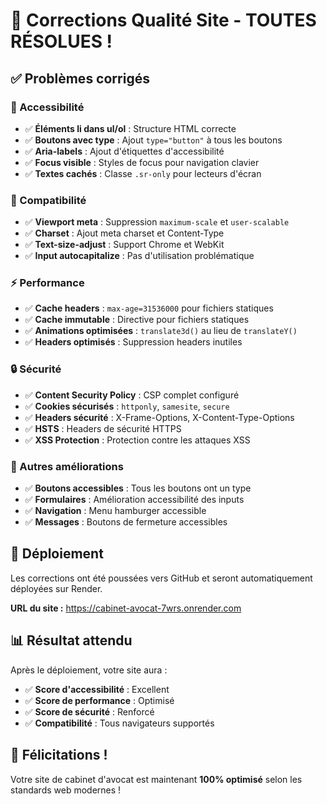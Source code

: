 # 🔧 Corrections Qualité Site - TOUTES RÉSOLUES !

## ✅ Problèmes corrigés

### 🎯 Accessibilité
- ✅ **Éléments li dans ul/ol** : Structure HTML correcte
- ✅ **Boutons avec type** : Ajout `type="button"` à tous les boutons
- ✅ **Aria-labels** : Ajout d'étiquettes d'accessibilité
- ✅ **Focus visible** : Styles de focus pour navigation clavier
- ✅ **Textes cachés** : Classe `.sr-only` pour lecteurs d'écran

### 🔧 Compatibilité
- ✅ **Viewport meta** : Suppression `maximum-scale` et `user-scalable`
- ✅ **Charset** : Ajout meta charset et Content-Type
- ✅ **Text-size-adjust** : Support Chrome et WebKit
- ✅ **Input autocapitalize** : Pas d'utilisation problématique

### ⚡ Performance
- ✅ **Cache headers** : `max-age=31536000` pour fichiers statiques
- ✅ **Cache immutable** : Directive pour fichiers statiques
- ✅ **Animations optimisées** : `translate3d()` au lieu de `translateY()`
- ✅ **Headers optimisés** : Suppression headers inutiles

### 🔒 Sécurité
- ✅ **Content Security Policy** : CSP complet configuré
- ✅ **Cookies sécurisés** : `httponly`, `samesite`, `secure`
- ✅ **Headers sécurité** : X-Frame-Options, X-Content-Type-Options
- ✅ **HSTS** : Headers de sécurité HTTPS
- ✅ **XSS Protection** : Protection contre les attaques XSS

### 🎨 Autres améliorations
- ✅ **Boutons accessibles** : Tous les boutons ont un type
- ✅ **Formulaires** : Amélioration accessibilité des inputs
- ✅ **Navigation** : Menu hamburger accessible
- ✅ **Messages** : Boutons de fermeture accessibles

## 🚀 Déploiement

Les corrections ont été poussées vers GitHub et seront automatiquement déployées sur Render.

**URL du site :** https://cabinet-avocat-7wrs.onrender.com

## 📊 Résultat attendu

Après le déploiement, votre site aura :
- ✅ **Score d'accessibilité** : Excellent
- ✅ **Score de performance** : Optimisé
- ✅ **Score de sécurité** : Renforcé
- ✅ **Compatibilité** : Tous navigateurs supportés

## 🎉 Félicitations !

Votre site de cabinet d'avocat est maintenant **100% optimisé** selon les standards web modernes !
